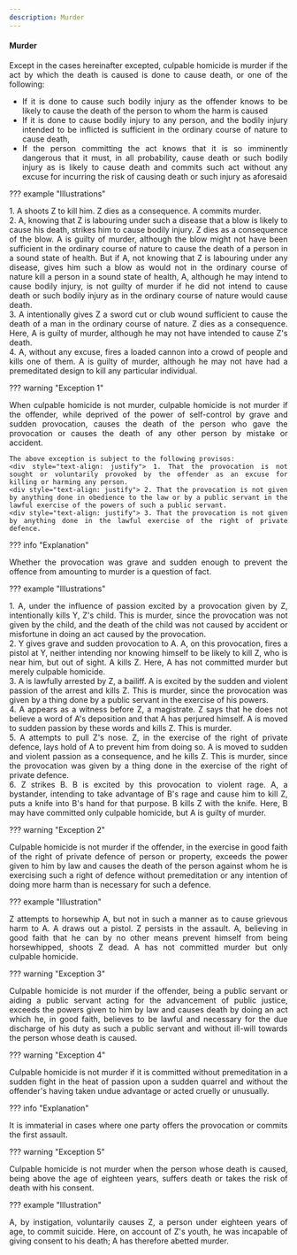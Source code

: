 ```yaml
---
description: Murder
---
```


#### Murder
<div style="text-align: justify">

Except in the cases hereinafter excepted, culpable homicide is murder if the act by which the death is caused is done to cause death, or one of the following:

</div>

- <div style="text-align: justify">  If it is done to cause such bodily injury as the offender knows to be likely to cause the death of the person to whom the harm is caused
- <div style="text-align: justify"> If it is done to cause bodily injury to any person, and the bodily injury intended to be inflicted is sufficient in the ordinary course of nature to cause death,
- <div style="text-align: justify"> If the person committing the act knows that it is so imminently dangerous that it must, in all probability, cause death or such bodily injury as is likely to cause death and commits such act without any excuse for incurring the risk of causing death or such injury as aforesaid

??? example "Illustrations"
    <div style="text-align: justify"> 1. A shoots Z to kill him. Z dies as a consequence. A commits murder.
    <div style="text-align: justify"> 2. A, knowing that Z is labouring under such a disease that a blow is likely to cause his death, strikes him to cause bodily injury. Z dies as a consequence of the blow. A is guilty of murder, although the blow might not have been sufficient in the ordinary course of nature to cause the death of a person in a sound state of health. But if A, not knowing that Z is labouring under any disease, gives him such a blow as would not in the ordinary course of nature kill a person in a sound state of health, A, although he may intend to cause bodily injury, is not guilty of murder if he did not intend to cause death or such bodily injury as in the ordinary course of nature would cause death.
    <div style="text-align: justify"> 3. A intentionally gives Z a sword cut or club wound sufficient to cause the death of a man in the ordinary course of nature. Z dies as a consequence. Here, A is guilty of murder, although he may not have intended to cause Z's death.
    <div style="text-align: justify"> 4. A, without any excuse, fires a loaded cannon into a crowd of people and kills one of them. A is guilty of murder, although he may not have had a premeditated design to kill any particular individual.

??? warning "Exception 1"
    <div style="text-align: justify"> When culpable homicide is not murder, culpable homicide is not murder if the offender, while deprived of the power of self-control by grave and sudden provocation, causes the death of the person who gave the provocation or causes the death of any other person by mistake or accident.

    The above exception is subject to the following provisos:
    <div style="text-align: justify"> 1. That the provocation is not sought or voluntarily provoked by the offender as an excuse for killing or harming any person.
    <div style="text-align: justify"> 2. That the provocation is not given by anything done in obedience to the law or by a public servant in the lawful exercise of the powers of such a public servant.
    <div style="text-align: justify"> 3. That the provocation is not given by anything done in the lawful exercise of the right of private defence.

??? info "Explanation"
    <div style="text-align: justify"> Whether the provocation was grave and sudden enough to prevent the offence from amounting to murder is a question of fact.

??? example "Illustrations"
    <div style="text-align: justify"> 1. A, under the influence of passion excited by a provocation given by Z, intentionally kills Y, Z's child. This is murder, since the provocation was not given by the child, and the death of the child was not caused by accident or misfortune in doing an act caused by the provocation.
    <div style="text-align: justify"> 2. Y gives grave and sudden provocation to A. A, on this provocation, fires a pistol at Y, neither intending nor knowing himself to be likely to kill Z, who is near him, but out of sight. A kills Z. Here, A has not committed murder but merely culpable homicide.
    <div style="text-align: justify"> 3. A is lawfully arrested by Z, a bailiff. A is excited by the sudden and violent passion of the arrest and kills Z. This is murder, since the provocation was given by a thing done by a public servant in the exercise of his powers.
    <div style="text-align: justify"> 4. A appears as a witness before Z, a magistrate. Z says that he does not believe a word of A's deposition and that A has perjured himself. A is moved to sudden passion by these words and kills Z. This is murder.
    <div style="text-align: justify"> 5. A attempts to pull Z's nose. Z, in the exercise of the right of private defence, lays hold of A to prevent him from doing so. A is moved to sudden and violent passion as a consequence, and he kills Z. This is murder, since the provocation was given by a thing done in the exercise of the right of private defence.
    <div style="text-align: justify"> 6. Z strikes B. B is excited by this provocation to violent rage. A, a bystander, intending to take advantage of B's rage and cause him to kill Z, puts a knife into B's hand for that purpose. B kills Z with the knife. Here, B may have committed only culpable homicide, but A is guilty of murder.

??? warning "Exception 2"
    <div style="text-align: justify"> Culpable homicide is not murder if the offender, in the exercise in good faith of the right of private defence of person or property, exceeds the power given to him by law and causes the death of the person against whom he is exercising such a right of defence without premeditation or any intention of doing more harm than is necessary for such a defence.

??? example "Illustration"
    <div style="text-align: justify"> Z attempts to horsewhip A, but not in such a manner as to cause grievous harm to A. A draws out a pistol. Z persists in the assault. A, believing in good faith that he can by no other means prevent himself from being horsewhipped, shoots Z dead. A has not committed murder but only culpable homicide.

??? warning "Exception 3"
    <div style="text-align: justify"> Culpable homicide is not murder if the offender, being a public servant or aiding a public servant acting for the advancement of public justice, exceeds the powers given to him by law and causes death by doing an act which he, in good faith, believes to be lawful and necessary for the due discharge of his duty as such a public servant and without ill-will towards the person whose death is caused.

??? warning "Exception 4"
    <div style="text-align: justify"> Culpable homicide is not murder if it is committed without premeditation in a sudden fight in the heat of passion upon a sudden quarrel and without the offender's having taken undue advantage or acted cruelly or unusually.

??? info "Explanation"
    <div style="text-align: justify"> It is immaterial in cases where one party offers the provocation or commits the first assault.

??? warning "Exception 5"
    <div style="text-align: justify"> Culpable homicide is not murder when the person whose death is caused, being above the age of eighteen years, suffers death or takes the risk of death with his consent.

??? example "Illustration"
    <div style="text-align: justify"> A, by instigation, voluntarily causes Z, a person under eighteen years of age, to commit suicide. Here, on account of Z's youth, he was incapable of giving consent to his death; A has therefore abetted murder.
